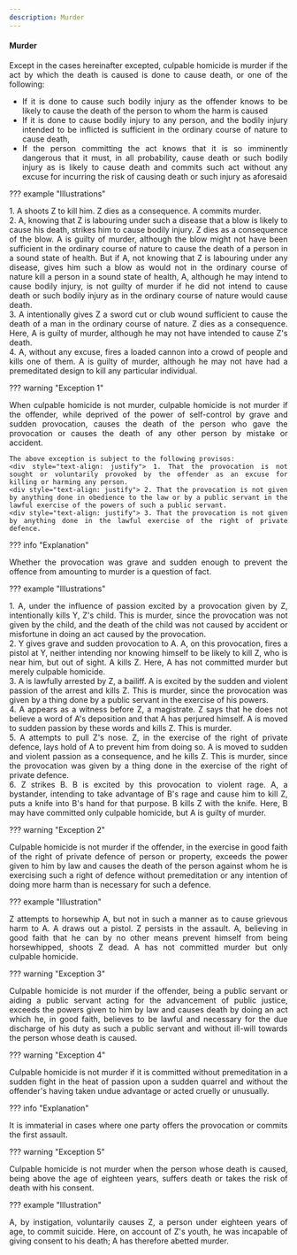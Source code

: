 ```yaml
---
description: Murder
---
```


#### Murder
<div style="text-align: justify">

Except in the cases hereinafter excepted, culpable homicide is murder if the act by which the death is caused is done to cause death, or one of the following:

</div>

- <div style="text-align: justify">  If it is done to cause such bodily injury as the offender knows to be likely to cause the death of the person to whom the harm is caused
- <div style="text-align: justify"> If it is done to cause bodily injury to any person, and the bodily injury intended to be inflicted is sufficient in the ordinary course of nature to cause death,
- <div style="text-align: justify"> If the person committing the act knows that it is so imminently dangerous that it must, in all probability, cause death or such bodily injury as is likely to cause death and commits such act without any excuse for incurring the risk of causing death or such injury as aforesaid

??? example "Illustrations"
    <div style="text-align: justify"> 1. A shoots Z to kill him. Z dies as a consequence. A commits murder.
    <div style="text-align: justify"> 2. A, knowing that Z is labouring under such a disease that a blow is likely to cause his death, strikes him to cause bodily injury. Z dies as a consequence of the blow. A is guilty of murder, although the blow might not have been sufficient in the ordinary course of nature to cause the death of a person in a sound state of health. But if A, not knowing that Z is labouring under any disease, gives him such a blow as would not in the ordinary course of nature kill a person in a sound state of health, A, although he may intend to cause bodily injury, is not guilty of murder if he did not intend to cause death or such bodily injury as in the ordinary course of nature would cause death.
    <div style="text-align: justify"> 3. A intentionally gives Z a sword cut or club wound sufficient to cause the death of a man in the ordinary course of nature. Z dies as a consequence. Here, A is guilty of murder, although he may not have intended to cause Z's death.
    <div style="text-align: justify"> 4. A, without any excuse, fires a loaded cannon into a crowd of people and kills one of them. A is guilty of murder, although he may not have had a premeditated design to kill any particular individual.

??? warning "Exception 1"
    <div style="text-align: justify"> When culpable homicide is not murder, culpable homicide is not murder if the offender, while deprived of the power of self-control by grave and sudden provocation, causes the death of the person who gave the provocation or causes the death of any other person by mistake or accident.

    The above exception is subject to the following provisos:
    <div style="text-align: justify"> 1. That the provocation is not sought or voluntarily provoked by the offender as an excuse for killing or harming any person.
    <div style="text-align: justify"> 2. That the provocation is not given by anything done in obedience to the law or by a public servant in the lawful exercise of the powers of such a public servant.
    <div style="text-align: justify"> 3. That the provocation is not given by anything done in the lawful exercise of the right of private defence.

??? info "Explanation"
    <div style="text-align: justify"> Whether the provocation was grave and sudden enough to prevent the offence from amounting to murder is a question of fact.

??? example "Illustrations"
    <div style="text-align: justify"> 1. A, under the influence of passion excited by a provocation given by Z, intentionally kills Y, Z's child. This is murder, since the provocation was not given by the child, and the death of the child was not caused by accident or misfortune in doing an act caused by the provocation.
    <div style="text-align: justify"> 2. Y gives grave and sudden provocation to A. A, on this provocation, fires a pistol at Y, neither intending nor knowing himself to be likely to kill Z, who is near him, but out of sight. A kills Z. Here, A has not committed murder but merely culpable homicide.
    <div style="text-align: justify"> 3. A is lawfully arrested by Z, a bailiff. A is excited by the sudden and violent passion of the arrest and kills Z. This is murder, since the provocation was given by a thing done by a public servant in the exercise of his powers.
    <div style="text-align: justify"> 4. A appears as a witness before Z, a magistrate. Z says that he does not believe a word of A's deposition and that A has perjured himself. A is moved to sudden passion by these words and kills Z. This is murder.
    <div style="text-align: justify"> 5. A attempts to pull Z's nose. Z, in the exercise of the right of private defence, lays hold of A to prevent him from doing so. A is moved to sudden and violent passion as a consequence, and he kills Z. This is murder, since the provocation was given by a thing done in the exercise of the right of private defence.
    <div style="text-align: justify"> 6. Z strikes B. B is excited by this provocation to violent rage. A, a bystander, intending to take advantage of B's rage and cause him to kill Z, puts a knife into B's hand for that purpose. B kills Z with the knife. Here, B may have committed only culpable homicide, but A is guilty of murder.

??? warning "Exception 2"
    <div style="text-align: justify"> Culpable homicide is not murder if the offender, in the exercise in good faith of the right of private defence of person or property, exceeds the power given to him by law and causes the death of the person against whom he is exercising such a right of defence without premeditation or any intention of doing more harm than is necessary for such a defence.

??? example "Illustration"
    <div style="text-align: justify"> Z attempts to horsewhip A, but not in such a manner as to cause grievous harm to A. A draws out a pistol. Z persists in the assault. A, believing in good faith that he can by no other means prevent himself from being horsewhipped, shoots Z dead. A has not committed murder but only culpable homicide.

??? warning "Exception 3"
    <div style="text-align: justify"> Culpable homicide is not murder if the offender, being a public servant or aiding a public servant acting for the advancement of public justice, exceeds the powers given to him by law and causes death by doing an act which he, in good faith, believes to be lawful and necessary for the due discharge of his duty as such a public servant and without ill-will towards the person whose death is caused.

??? warning "Exception 4"
    <div style="text-align: justify"> Culpable homicide is not murder if it is committed without premeditation in a sudden fight in the heat of passion upon a sudden quarrel and without the offender's having taken undue advantage or acted cruelly or unusually.

??? info "Explanation"
    <div style="text-align: justify"> It is immaterial in cases where one party offers the provocation or commits the first assault.

??? warning "Exception 5"
    <div style="text-align: justify"> Culpable homicide is not murder when the person whose death is caused, being above the age of eighteen years, suffers death or takes the risk of death with his consent.

??? example "Illustration"
    <div style="text-align: justify"> A, by instigation, voluntarily causes Z, a person under eighteen years of age, to commit suicide. Here, on account of Z's youth, he was incapable of giving consent to his death; A has therefore abetted murder.
